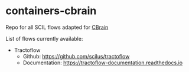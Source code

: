 # containers-cbrain

Repo for all SCIL flows adapted for [CBrain](https://github.com/aces/cbrain/wiki)

List of flows currently available:
- Tractoflow
  - Github: https://github.com/scilus/tractoflow
  - Documentation: https://tractoflow-documentation.readthedocs.io 
